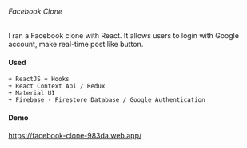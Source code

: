 ###### Facebook Clone
I ran a Facebook clone with React. It allows users to login with Google account, make real-time post like button.

#### Used
    + ReactJS + Hooks
    + React Context Api / Redux
    + Material UI
    + Firebase - Firestore Database / Google Authentication

#### Demo
https://facebook-clone-983da.web.app/

